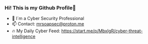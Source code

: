 ### Hi! This is my Github Profile👋

- :lock_with_ink_pen: I´m a Cyber Security Professional
- :mailbox: Contact: mrsoapsec@proton.me
- 🔥 My Daily Cyber Feed: https://start.me/p/MbxlgR/cyber-threat-intelligence

<!--
**mrsoapsec/mrsoapsec** is a ✨ _special_ ✨ repository because its `README.md` (this file) appears on your GitHub profile.

Here are some ideas to get you started:

- 🔭 I’m currently working on ...
- 🌱 I’m currently learning ...
- 👯 I’m looking to collaborate on ...
- 🤔 I’m looking for help with ...
- 💬 Ask me about ...
- 📫 How to reach me: ...
- 😄 Pronouns: ...
- ⚡ Fun fact: ...
-->
